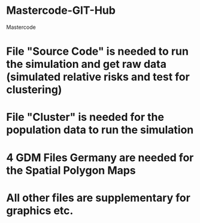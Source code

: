 # Mastercode-GIT-Hub
Mastercode

# File "Source Code" is needed to run the simulation and get raw data (simulated relative risks and test for clustering)
# File "Cluster" is needed for the population data to run the simulation
# 4 GDM Files Germany are needed for the Spatial Polygon Maps
# All other files are supplementary for graphics etc. 
